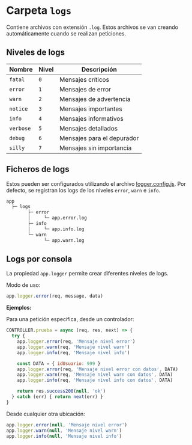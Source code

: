 # Carpeta `logs`

Contiene archivos con extensión `.log`. Estos archivos se van creando automáticamente cuando se realizan peticiones.

## Niveles de logs

| Nombre    | Nivel | Descripción                |
| --------- | ----- | -------------------------- |
| `fatal`   | `0`   | Mensajes críticos          |
| `error`   | `1`   | Mensajes de error          |
| `warn`    | `2`   | Mensajes de advertencia    |
| `notice`  | `3`   | Mensajes importantes       |
| `info`    | `4`   | Mensajes informativos      |
| `verbose` | `5`   | Mensajes detallados        |
| `debug`   | `6`   | Mensajes para el depurador |
| `silly`   | `7`   | Mensajes sin importancia   |

## Ficheros de logs

Estos pueden ser configurados utilizando el archivo [logger.config.js](./doc/config-logger). Por defecto, se registran los logs de los niveles `error`, `warn` e `info`.

```txt
app
  ├─ logs
        ├─ error
        │     └─ app.error.log
        ├─ info
        │     └─ app.info.log
        └─ warn
              └─ app.warn.log
```

## Logs por consola

La propiedad `app.logger` permite crear diferentes niveles de logs.

Modo de uso:

```js
app.logger.error(req, message, data)
```

**Ejemplos:**

Para una petición específica, desde un controlador:

```js
CONTROLLER.prueba = async (req, res, next) => {
  try {
    app.logger.error(req, 'Mensaje nivel error')
    app.logger.warn(req, 'Mensaje nivel warn')
    app.logger.info(req, 'Mensaje nivel info')

    const DATA = { idUsuario: 999 }
    app.logger.error(req, 'Mensaje nivel error con datos', DATA)
    app.logger.warn(req, 'Mensaje nivel warn con datos', DATA)
    app.logger.info(req, 'Mensaje nivel info con datos', DATA)

    return res.success200(null, 'ok')
  } catch (err) { return next(err) }
}
```

Desde cualquier otra ubicación:

```js
app.logger.error(null, 'Mensaje nivel error')
app.logger.warn(null, 'Mensaje nivel warn')
app.logger.info(null, 'Mensaje nivel info')
```
